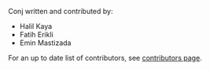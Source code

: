 Conj written and contributed by:

  - Halil Kaya
  - Fatih Erikli
  - Emin Mastizada


For an up to date list of contributors, see [contributors page](https://github.com/halilkaya/conj/graphs/contributors).

